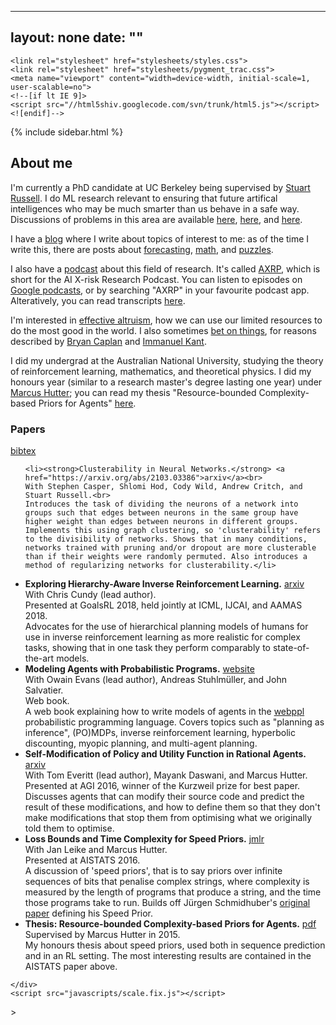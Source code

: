 <!-- ---
layout: default
---


<div class="pretty-links">
<div class="grid">
<div class="unit golden-small profile-pic">
<img class='site-profile' src="/assets/img/headshot.JPG">
</div>
<div class="unit golden-large">
<div class="lead lead-about">
Hi! My name is Ria, I'm a first-year PhD student at Brown University's Center for Computational and Molecular Biology. 


</div>


  My early research focuses on representation learning methods for molecular property prediction. I graduated from UC Berkeley in the Spring of 2021 where I studied Electrical Engineering and Computer Science. 
 
</div>

<div class="unit golden-small about">



</div>
</div>
<h3> <i class="fa fa-id-card"></i> WIP! </h3>

This website is currently under construction, so please bear with me as I add more about my projects and writing! The contact links are up to date.
</div>


 -->

---
layout: none
date:   ""
---
<!doctype html>
<html>
  <head>
    <meta charset="utf-8">
    <meta http-equiv="X-UA-Compatible" content="chrome=1">
    <title>Daniel Filan</title>

    <link rel="stylesheet" href="stylesheets/styles.css">
    <link rel="stylesheet" href="stylesheets/pygment_trac.css">
    <meta name="viewport" content="width=device-width, initial-scale=1, user-scalable=no">
    <!--[if lt IE 9]>
    <script src="//html5shiv.googlecode.com/svn/trunk/html5.js"></script>
    <![endif]-->
  </head>
  <body>
    <div class="wrapper">
    {% include sidebar.html %}
<section>

<h2>
<a id="about-me" class="anchor" href="#about-me" aria-hidden="true"><span class="octicon octicon-link"></span></a>About me</h2>

<p>I'm currently a PhD candidate at UC Berkeley being supervised by <a href="https://people.eecs.berkeley.edu/~russell/">Stuart Russell</a>. I do ML research relevant to ensuring that future artifical intelligences who may be much smarter than us behave in a safe way. Discussions of problems in this area are available <a href="https://intelligence.org/technical-agenda/">here</a>, <a href="https://intelligence.org/files/AlignmentMachineLearning.pdf">here</a>, and <a href="http://arxiv.org/abs/1606.06565">here</a>.</p>

<p>I have a <a href="/posts">blog</a> where I write about topics of interest to me: as of the time I write this, there are posts about <a href="https://danielfilan.com/2022/03/10/prob_smart_londoner_dies_of_russian_nuke.html">forecasting</a>, <a href="https://danielfilan.com/2022/02/11/nice_representation_laplacian.html">math</a>, and <a href="https://danielfilan.com/2021/11/21/meta_puzzle.html">puzzles</a>.</p>

<p>I also have a <a href="https://axrp.net">podcast</a> about this field of research. It's called <a href="https://axrp.net">AXRP</a>, which is short for the AI X-risk Research Podcast. You can listen to episodes on <a href="https://podcasts.google.com/feed/aHR0cHM6Ly9heHJwb2RjYXN0LmxpYnN5bi5jb20vcnNz">Google podcasts</a>, or by searching "AXRP" in your favourite podcast app. Alteratively, you can read transcripts <a href="https://axrp.net">here</a>.</p>

<p>I'm interested in <a href="https://www.effectivealtruism.org/">effective altruism</a>, how we can use our limited resources to do the most good in the world. I also sometimes <a href="/bets">bet on things</a>, for reasons described by <a href="http://econlog.econlib.org/archives/2012/05/the_bettors_oat.html">Bryan Caplan</a> and <a href="http://econlog.econlib.org/archives/2014/07/kant_on_betting.html">Immanuel Kant</a>.</p>

<p>I did my undergrad at the Australian National University, studying the theory of reinforcement learning, mathematics, and theoretical physics. I did my honours year (similar to a research master's degree lasting one year) under <a href="http://www.hutter1.net/">Marcus Hutter</a>; you can read my thesis "Resource-bounded Complexity-based Priors for Agents" <a href="/pdfs/thesis.pdf">here</a>.</p>

<h3>Papers</h3>

<p><a href="/danielfilan.bib">bibtex</a></p>

<ul>

    <li><strong>Clusterability in Neural Networks.</strong> <a href="https://arxiv.org/abs/2103.03386">arxiv</a><br>
    With Stephen Casper, Shlomi Hod, Cody Wild, Andrew Critch, and Stuart Russell.<br>
    Introduces the task of dividing the neurons of a network into groups such that edges between neurons in the same group have higher weight than edges between neurons in different groups. Implements this using graph clustering, so 'clusterability' refers to the divisibility of networks. Shows that in many conditions, networks trained with pruning and/or dropout are more clusterable than if their weights were randomly permuted. Also introduces a method of regularizing networks for clusterability.</li>

<li><strong>Exploring Hierarchy-Aware Inverse Reinforcement Learning.</strong> <a href="https://arxiv.org/abs/1807.05037">arxiv</a><br>
With Chris Cundy (lead author).<br>
  Presented at GoalsRL 2018, held jointly at ICML, IJCAI, and AAMAS 2018.<br>
Advocates for the use of hierarchical planning models of humans for use in inverse reinforcement learning as more realistic for complex tasks, showing that in one task they perform comparably to state-of-the-art models.</li>
  
  <li><strong>Modeling Agents with Probabilistic Programs.</strong> <a href="http://agentmodels.org">website</a><br>
    With Owain Evans (lead author), Andreas Stuhlm&uuml;ller, and John Salvatier.<br>
    Web book.<br>
  A web book explaining how to write models of agents in the <a href="http://webppl.org/">webppl</a> probabilistic programming language. Covers topics such as "planning as inference", (PO)MDPs, inverse reinforcement learning, hyperbolic discounting, myopic planning, and multi-agent planning.</li>
  
<li><strong>Self-Modification of Policy and Utility Function in Rational Agents.</strong> <a href="http://arxiv.org/abs/1605.03142">arxiv</a><br>
With Tom Everitt (lead author), Mayank Daswani, and Marcus Hutter.<br>
  Presented at AGI 2016, winner of the Kurzweil prize for best paper.<br>
Discusses agents that can modify their source code and predict the result of these modifications, and how to define them so that they don't make modifications that stop them from optimising what we originally told them to optimise.</li>

<li><strong>Loss Bounds and Time Complexity for Speed Priors.</strong> <a href="http://www.jmlr.org/proceedings/papers/v51/filan16.html">jmlr</a><br>
With Jan Leike and Marcus Hutter.<br>
Presented at AISTATS 2016.<br>
A discussion of 'speed priors', that is to say priors over infinite sequences of bits that penalise complex strings, where complexity is measured by the length of programs that produce a string, and the time those programs take to run. Builds off J&uuml;rgen Schmidhuber's <a href = "http://link.springer.com/chapter/10.1007/3-540-45435-7_15">original paper</a> defining his Speed Prior.</li>

<li><strong>Thesis: Resource-bounded Complexity-based Priors for Agents.</strong> <a href="/pdfs/thesis.pdf">pdf</a><br/>
Supervised by Marcus Hutter in 2015.<br>
My honours thesis about speed priors, used both in sequence prediction and in an RL setting. The most interesting results are contained in the AISTATS paper above.</li>

</ul>

    </div>
    <script src="javascripts/scale.fix.js"></script>
</section>
  </body>
 </html>> 